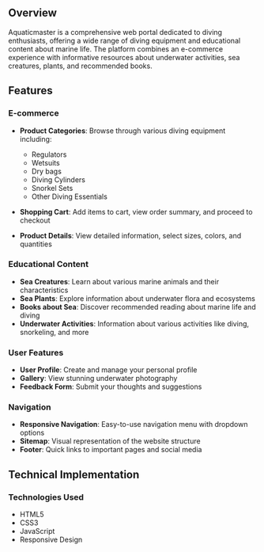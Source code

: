 

## Overview

Aquaticmaster is a comprehensive web portal dedicated to diving enthusiasts, offering a wide range of diving equipment and educational content about marine life. The platform combines an e-commerce experience with informative resources about underwater activities, sea creatures, plants, and recommended books.

## Features

### E-commerce
- **Product Categories**: Browse through various diving equipment including:
  - Regulators
  - Wetsuits
  - Dry bags
  - Diving Cylinders
  - Snorkel Sets
  - Other Diving Essentials

- **Shopping Cart**: Add items to cart, view order summary, and proceed to checkout
- **Product Details**: View detailed information, select sizes, colors, and quantities

### Educational Content
- **Sea Creatures**: Learn about various marine animals and their characteristics
- **Sea Plants**: Explore information about underwater flora and ecosystems
- **Books about Sea**: Discover recommended reading about marine life and diving
- **Underwater Activities**: Information about various activities like diving, snorkeling, and more

### User Features
- **User Profile**: Create and manage your personal profile
- **Gallery**: View stunning underwater photography
- **Feedback Form**: Submit your thoughts and suggestions

### Navigation
- **Responsive Navigation**: Easy-to-use navigation menu with dropdown options
- **Sitemap**: Visual representation of the website structure
- **Footer**: Quick links to important pages and social media

## Technical Implementation

### Technologies Used
- HTML5
- CSS3
- JavaScript
- Responsive Design


